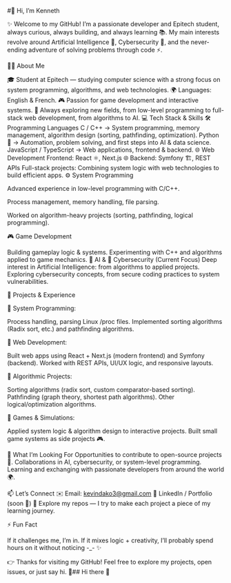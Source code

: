 #👋 Hi, I’m Kenneth

✨ Welcome to my GitHub!
I’m a passionate developer and Epitech student, always curious, always building, and always learning 📚.
My main interests revolve around Artificial Intelligence 🤖, Cybersecurity 🔐, and the never-ending adventure of solving problems through code ⚡.

🧑‍💻 About Me

🎓 Student at Epitech — studying computer science with a strong focus on system programming, algorithms, and web technologies.
🌍 Languages: English & French.
🎮 Passion for game development and interactive systems.
🚀 Always exploring new fields, from low-level programming to full-stack web development, from algorithms to AI.
💻 Tech Stack & Skills
🛠️ Programming Languages
C / C++ → System programming, memory management, algorithm design (sorting, pathfinding, optimization).
Python 🐍 → Automation, problem solving, and first steps into AI & data science.
JavaScript / TypeScript → Web applications, frontend & backend.
🌐 Web Development
Frontend: React ⚛️, Next.js 🌐
Backend: Symfony 🏗️, REST APIs
Full-stack projects: Combining system logic with web technologies to build efficient apps.
⚙️ System Programming

Advanced experience in low-level programming with C/C++.

Process management, memory handling, file parsing.

Worked on algorithm-heavy projects (sorting, pathfinding, logical programming).

🎮 Game Development

Building gameplay logic & systems.
Experimenting with C++ and algorithms applied to game mechanics.
🤖 AI & 🔐 Cybersecurity (Current Focus)
Deep interest in Artificial Intelligence: from algorithms to applied projects.
Exploring cybersecurity concepts, from secure coding practices to system vulnerabilities.

🚀 Projects & Experience

🔹 System Programming:

Process handling, parsing Linux /proc files.
Implemented sorting algorithms (Radix sort, etc.) and pathfinding algorithms.

🔹 Web Development:

Built web apps using React + Next.js (modern frontend) and Symfony (backend).
Worked with REST APIs, UI/UX logic, and responsive layouts.

🔹 Algorithmic Projects:

Sorting algorithms (radix sort, custom comparator-based sorting).
Pathfinding (graph theory, shortest path algorithms).
Other logical/optimization algorithms.

🔹 Games & Simulations:

Applied system logic & algorithm design to interactive projects.
Built small game systems as side projects 🎮.

🌟 What I’m Looking For
Opportunities to contribute to open-source projects 👐.
Collaborations in AI, cybersecurity, or system-level programming.
Learning and exchanging with passionate developers from around the world 🌍.

📫 Let’s Connect
✉️ Email: kevindako3@gmail.com
💼 LinkedIn / Portfolio (soon 👀)
📂 Explore my repos — I try to make each project a piece of my learning journey.

⚡ Fun Fact

If it challenges me, I’m in.
If it mixes logic + creativity, I’ll probably spend hours on it without noticing -_- ✨

👉 Thanks for visiting my GitHub! Feel free to explore my projects, open issues, or just say hi. 👋## Hi there 👋

